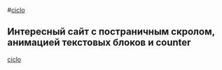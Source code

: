 #[ciclo](https://github.com/serdzhius/ciclo.git)
## Интересный сайт с постраничным скролом, анимацией текстовых блоков и counter 
[ciclo](https://github.com/serdzhius/ciclo.git)
